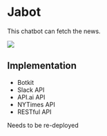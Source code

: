 # Jabot
This chatbot can fetch the news. 

![](http://g.recordit.co/omq1ogJdYI.gif)

## Implementation
- Botkit
- Slack API
- API.ai API
- NYTimes API
- RESTful API

Needs to be re-deployed
